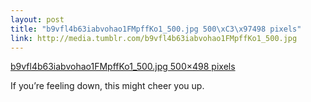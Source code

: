 ```yaml
--- 
layout: post
title: "b9vfl4b63iabvohao1FMpffKo1_500.jpg 500\xC3\x97498 pixels"
link: http://media.tumblr.com/b9vfl4b63iabvohao1FMpffKo1_500.jpg
---
```

<a href=
"http://media.tumblr.com/b9vfl4b63iabvohao1FMpffKo1_500.jpg">b9vfl4b63iabvohao1FMpffKo1_500.jpg
500×498 pixels</a>

<p>If you’re feeling down, this might cheer you up.</p>
